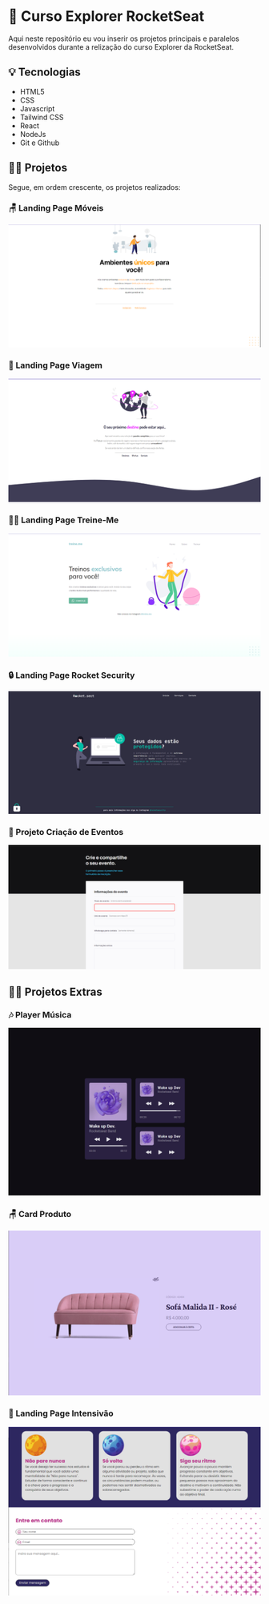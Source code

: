 # 💜 Curso Explorer RocketSeat
Aqui neste repositório eu vou inserir os projetos principais e paralelos desenvolvidos durante a relização do curso Explorer da RocketSeat.

## 💡 Tecnologias
- HTML5
- CSS
- Javascript
- Tailwind CSS
- React
- NodeJs
- Git e Github

## 👩‍💻 Projetos
Segue, em ordem crescente, os projetos realizados:

### 🪑 Landing Page Móveis
<a href="https://gustavogarciac.github.io/explorer/projeto-01/" target="_blank" align="center">
  <img src="projeto-01/assets/thumbnail.png">
</a>

### 🌲 Landing Page Viagem
<a href="https://gustavogarciac.github.io/explorer/projeto-02/" target="_blank" align="center">
  <img src="projeto-02/assets/thumbnail.png">
</a>

### 🏋️‍♀️ Landing Page Treine-Me
<a href="https://gustavogarciac.github.io/explorer/projeto-03/" target="_blank" align="center">
  <img src="projeto-03/assets/thumbnail.png">
</a>

### 🔒 Landing Page Rocket Security
<a href="https://gustavogarciac.github.io/explorer/projeto-04/" target="_blank" align="center">
  <img src="projeto-04/assets/thumbnail.png">
</a>

### 📄 Projeto Criação de Eventos
<a href="https://gustavogarciac.github.io/explorer/projeto-05/" target="_blank" align="center">
  <img src="projeto-05/assets/thumbnail.png">
</a>


## 🐱‍👤 Projetos Extras

### 🎶 Player Música
<a href="https://gustavogarciac.github.io/explorer/extra-projects/player-musica/" target="_blank" align="center">
  <img src="extra-projects/player-musica/assets/thumbnail.png">
</a>

### 🪑 Card Produto
<a href="https://gustavogarciac.github.io/explorer/extra-projects/card-produto/" target="_blank" align="center">
  <img src="extra-projects/card-produto/assets/thumbnail.png">
</a>

### 🚀 Landing Page Intensivão
<a href="https://gustavogarciac.github.io/explorer/extra-projects/projeto-intensivao/" target="_blank" align="center">
  <img src="extra-projects/projeto-intensivao/images/thumbnail.png">
</a>

